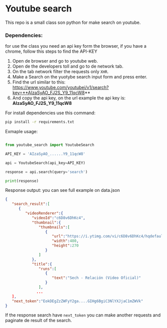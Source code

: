 # Youtube search

This repo is a small class son python for make search on youtube.

### Dependencies:

for use the class you need an api key form the browser, if you have a chrome, follow this steps to find the API-KEY

1. Open de browser and go to youtube web.
2. Open de the developers toll and go to de network tab.
3. On the tab network filter the requests only `XHR`.
4. Make a Search on the yuotybe search input form and press enter.
5. Find the url similar to this: https://www.youtube.com/youtubei/v1/search?key=**AIzaSyAO_FJ2S_Y9_11qcW8**
6. And copy the api key, on the url example the api key is: **AIzaSyAO_FJ2S_Y9_11qcW8**

For install dependencies use this command:

```bash
pip install -r requirements.txt
```

Exmaple usage:

```python

from youtube_search import YoutubeSearch

API_KEY = 'AIzaSyAO_......Y9_11qcW8'

api = YoutubeSearch(api_key=API_KEY)

response = api.search(query='search')

print(response)

```

Response output: you can see full example on data.json 

```json
{
   "search_result":[
      {
         "videoRenderer":{
            "videoId":"c6D8v6DhKc4",
            "thumbnail":{
               "thumbnails":[
                  {
                     "url":"https://i.ytimg.com/vi/c6D8v6DhKc4/hqdefault.jpg?sqp=-oaymwEjCOADEI4CSFryq4qpe1A",
                     "width":480,
                     "height":270
                  }
               ]
            },
            "title":{
               "runs":[
                  {
                     "text":"Sech - Relación (Video Oficial)"
                  }
               ],
              ...
   ],
   "next_token":"EokDEgZzZWFyY2ga....GIHg6BgiC3NlYXJjaC1mZWVk"
}
```
 If the response search have `next_token` you can make another requests and paginate de result of the search.